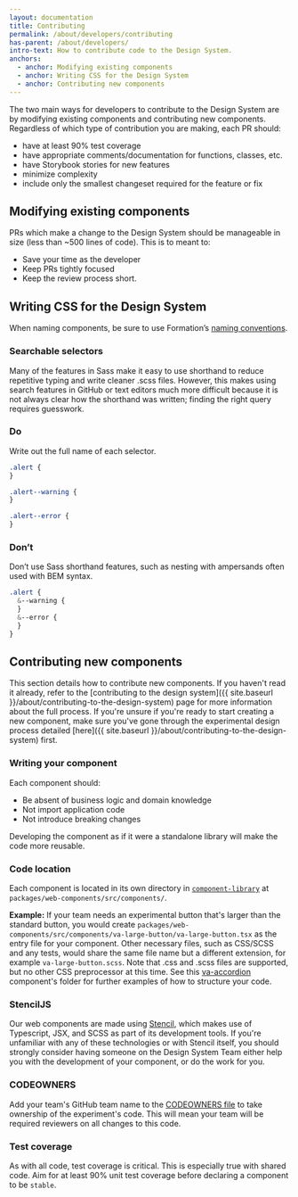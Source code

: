 ```yaml
---
layout: documentation
title: Contributing
permalink: /about/developers/contributing
has-parent: /about/developers/
intro-text: How to contribute code to the Design System.
anchors:
  - anchor: Modifying existing components
  - anchor: Writing CSS for the Design System
  - anchor: Contributing new components
---
```


The two main ways for developers to contribute to the Design System are by modifying existing components and contributing new components. Regardless of which type of contribution you are making, each PR should:

- have at least 90% test coverage
- have appropriate comments/documentation for functions, classes, etc.
- have Storybook stories for new features
- minimize complexity
- include only the smallest changeset required for the feature or fix

## Modifying existing components

PRs which make a change to the Design System should be manageable in size (less than ~500 lines of code). This is to meant to:

- Save your time as the developer
- Keep PRs tightly focused
- Keep the review process short.

## Writing CSS for the Design System

When naming components, be sure to use Formation’s [naming conventions](naming).

### Searchable selectors

Many of the features in Sass make it easy to use shorthand to reduce repetitive typing and write cleaner .scss files. However, this makes using search features in GitHub or text editors much more difficult because it is not always clear how the shorthand was written; finding the right query requires guesswork.

<div class="do-dont">
<div class="do-dont__do">
<h3 class="do-dont__heading">Do</h3>
<div class="do-dont__content" markdown="1">
Write out the full name of each selector.

```css
.alert {
}

.alert--warning {
}

.alert--error {
}
```
</div>
</div>
<div class="do-dont__dont">
<h3 class="do-dont__heading">Don’t</h3>
<div class="do-dont__content" markdown="1">
Don’t use Sass shorthand features, such as nesting with ampersands often used with BEM syntax.

```scss
.alert {
  &--warning {
  }
  &--error {
  }
}
```
</div>
</div>
</div>

## Contributing new components

This section details how to contribute new components. If you haven't read it already, refer to the [contributing to the design system]({{ site.baseurl }}/about/contributing-to-the-design-system) page for more information about the full process. If you're unsure if you're ready to start creating a new component, make sure you've gone through the experimental design process detailed [here]({{ site.baseurl }}/about/contributing-to-the-design-system) first.

### Writing your component

Each component should:
- Be absent of business logic and domain knowledge
- Not import application code
- Not introduce breaking changes

Developing the component as if it were a standalone library will make the code more reusable.

### Code location

Each component is located in its own directory in [`component-library`](https://github.com/department-of-veterans-affairs/component-library/tree/main/packages/web-components/src/components) at `packages/web-components/src/components/`.

**Example:**
If your team needs an experimental button that's larger than the standard button, you would create `packages/web-components/src/components/va-large-button/va-large-button.tsx` as the entry file for your component. Other necessary files, such as CSS/SCSS and any tests, would share the same file name but a different extension, for example `va-large-button.scss`. Note that .css and .scss files are supported, but no other CSS preprocessor at this time. See this [va-accordion](https://github.com/department-of-veterans-affairs/component-library/tree/main/packages/web-components/src/components/va-accordion) component's folder for further examples of how to structure your code.

### StencilJS

Our web components are made using [Stencil](https://stenciljs.com/docs/introduction), which makes use of Typescript, JSX, and SCSS as part of its development tools. If you're unfamiliar with any of these technologies or with Stencil itself, you should strongly consider having someone on the Design System Team either help you with the development of your component, or do the work for you.

### CODEOWNERS
Add your team's GitHub team name to the [CODEOWNERS file](https://github.com/department-of-veterans-affairs/vets-website/blob/master/.github/CODEOWNERS) to take ownership of the experiment's code. This will mean your team will be required reviewers on all changes to this code.

### Test coverage
As with all code, test coverage is critical. This is especially true with shared code. Aim for at least 90% unit test coverage before declaring a component to be `stable`.
